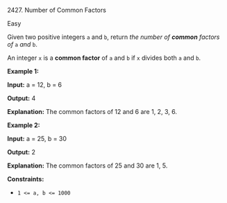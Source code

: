 2427\. Number of Common Factors

Easy

Given two positive integers `a` and `b`, return _the number of **common** factors of_ `a` _and_ `b`.

An integer `x` is a **common factor** of `a` and `b` if `x` divides both `a` and `b`.

**Example 1:**

**Input:** a = 12, b = 6

**Output:** 4

**Explanation:** The common factors of 12 and 6 are 1, 2, 3, 6.

**Example 2:**

**Input:** a = 25, b = 30

**Output:** 2

**Explanation:** The common factors of 25 and 30 are 1, 5.

**Constraints:**

*   `1 <= a, b <= 1000`